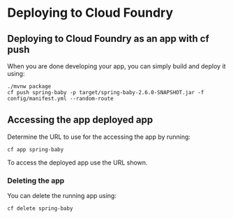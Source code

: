 # Deploying to Cloud Foundry

## Deploying to Cloud Foundry as an app with cf push

When you are done developing your app, you can simply build and deploy it using:

```
./mvnw package  
cf push spring-baby -p target/spring-baby-2.6.0-SNAPSHOT.jar -f config/manifest.yml --random-route
```

## Accessing the app deployed app

Determine the URL to use for the accessing the app by running:

```
cf app spring-baby
```

To access the deployed app use the URL shown.

### Deleting the app

You can delete the running app using:

```
cf delete spring-baby
```
